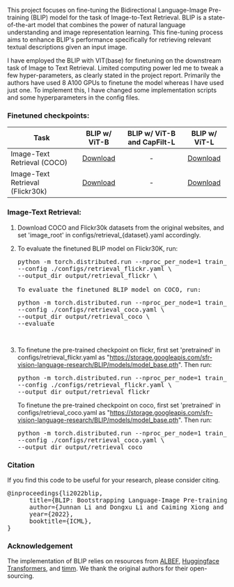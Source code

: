 This project focuses on fine-tuning the Bidirectional Language-Image Pre-training (BLIP) model for the task of Image-to-Text Retrieval. BLIP is a state-of-the-art model that combines the power of natural language understanding and image representation learning. This fine-tuning process aims to enhance BLIP's performance specifically for retrieving relevant textual descriptions given an input image.

I have employed the BLIP with VIT(base) for finetuning on the downstream task of Image to Text Retrieval. 
Limited computing power led me to tweak a few hyper-parameters, as clearly stated in the project report. Primarily the authors have used 8 A100 GPUs to finetune the model whereas I have used just one. To implement this, I have changed some implementation scripts and some hyperparameters in the config files.









### Finetuned checkpoints:
Task | BLIP w/ ViT-B | BLIP w/ ViT-B and CapFilt-L | BLIP w/ ViT-L 
--- | :---: | :---: | :---:
Image-Text Retrieval (COCO) | <a href="https://storage.googleapis.com/sfr-vision-language-research/BLIP/models/model_base_retrieval_coco.pth">Download</a>| - | <a href="https://storage.googleapis.com/sfr-vision-language-research/BLIP/models/model_large_retrieval_coco.pth">Download</a>
Image-Text Retrieval (Flickr30k) | <a href="https://storage.googleapis.com/sfr-vision-language-research/BLIP/models/model_base_retrieval_flickr.pth">Download</a>|  - | <a href="https://storage.googleapis.com/sfr-vision-language-research/BLIP/models/model_large_retrieval_flickr.pth">Download</a>

### Image-Text Retrieval:
1. Download COCO and Flickr30k datasets from the original websites, and set 'image_root' in configs/retrieval_{dataset}.yaml accordingly.
   
2. To evaluate the finetuned BLIP model on Flickr30K, run: 
   <pre>python -m torch.distributed.run --nproc_per_node=1 train_retrieval.py \
   --config ./configs/retrieval_flickr.yaml \
   --output_dir output/retrieval_flickr \
         
   To evaluate the finetuned BLIP model on COCO, run:
   <pre>python -m torch.distributed.run --nproc_per_node=1 train_retrieval.py \
   --config ./configs/retrieval_coco.yaml \
   --output_dir output/retrieval_coco \
   --evaluate</pre> 

3. To finetune the pre-trained checkpoint on flickr, first set 'pretrained' in configs/retrieval_flickr.yaml as "https://storage.googleapis.com/sfr-vision-language-research/BLIP/models/model_base.pth". Then run:
   <pre>python -m torch.distributed.run --nproc_per_node=1 train_retrieval.py \
   --config ./configs/retrieval_flickr.yaml \
   --output_dir output/retrieval_flickr </pre> 
  
   To finetune the pre-trained checkpoint on coco, first set 'pretrained' in configs/retrieval_coco.yaml as "https://storage.googleapis.com/sfr-vision-language-research/BLIP/models/model_base.pth". Then run:
   <pre>python -m torch.distributed.run --nproc_per_node=1 train_retrieval.py \
   --config ./configs/retrieval_coco.yaml \
   --output_dir output/retrieval_coco </pre> 




### Citation
If you find this code to be useful for your research, please consider citing.
<pre>
@inproceedings{li2022blip,
      title={BLIP: Bootstrapping Language-Image Pre-training for Unified Vision-Language Understanding and Generation}, 
      author={Junnan Li and Dongxu Li and Caiming Xiong and Steven Hoi},
      year={2022},
      booktitle={ICML},
}</pre>

### Acknowledgement
The implementation of BLIP relies on resources from <a href="https://github.com/salesforce/ALBEF">ALBEF</a>, <a href="https://github.com/huggingface/transformers">Huggingface Transformers</a>, and <a href="https://github.com/rwightman/pytorch-image-models/tree/master/timm">timm</a>. We thank the original authors for their open-sourcing.
